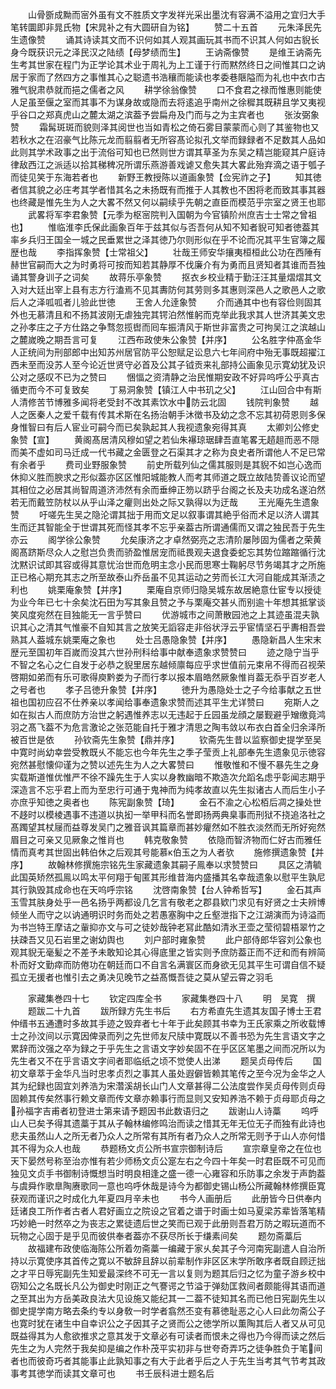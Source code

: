 <!-- { "loadSidebar": true } -->
　　山骨斵成黝而宻外虽有文不胜质文字发祥光采出墨沈有容满不溢用之宜归大手笔转圜即非晁氏物【宋晁补之有大圆研自为铭】
　　赞二十五首
　　元朱泽民先生遗像赞
　　诵其诗读其文而不识何如其人观其画玩其书而不识其人何如古貎长身今既获识元之泽民汉之陆绩【母梦绩而生】
　　王讷斋像赞
　　是维王讷斋先生考其世家在程门为正学论其术业于周礼为上工谨于行而黙然终日之间惟其口之讷居于家而了然四方之事惟其心之聪遗书浩穰而能读也孝委巷陿隘而为礼也中衣巾古雅气貎肃恭就而挹之儒者之风
　　耕学徐翁像赞
　　口不食君之禄而惟惠则能使人足虽至偃之室而其事不为谋身故或隐而去将逺追乎南州之徐穉其既耕且学又夷视乎谷口之郑真虎山之麓太湖之滨葢予尝扁舟及门而与之为主宾者也
　　张汝弼象赞
　　霜髯斑斑而貌则泽其阅世也当如青松之倚石雾目蒙蒙而心则了其鉴物也又若秋水之在沼豪气比陈元龙而翦翦者无所容髙论拟孔文举而録録者不足数其人品如此则其学术政事之出于流俗可知也已然则世方谓其草圣为东吴之精岂能窥其户庭诗律敌西江之派适以拾其稊稗况所谓乐燕游善戏谑又愈失其大畧此殆弃滴之语于瓠子而徒见笑于东海若者也
　　新野王教授陈以道画象赞【佥宪祚之子】
　　知其徳者信其貌之必庄考其学者惜其名之未扬既有而推于人其教也不困将老而致其事其器也终藏是惟先生为人之大畧不然又何以嗣续乎先朝之直臣而模范乎宗室之贤王也耶
　　武畧将军李君象赞【元季为枢宻院判入国朝为今官镇阶州庶吉士士常之曾祖也】
　　惟临淮李氏保此画象百年于兹其似与否吾何从知不知者貎可知者徳葢其率乡兵归王国全一城之民垂累世之泽其徳乃尔则形似在乎不论而况其平生官簿之履歴也哉
　　李指挥象赞【士常祖父】
　　壮哉王师安华攘夷桓桓此公功在西陲有赫世官嗣而大之为时勇将可按而知若其静厚不伐廉介有为勇而且贤知者其谁而吾独诵其警身训子之词矣
　　故蒋乐亭象赞
　　抠衣乡校业精于勤汪汪其量熠熠其文入对大廷出宰上县有志方行溘焉不见其夀防何其劳则多其惠则深邑人之歌邑人之歌后人之泽呱呱者儿验此世徳
　　王舍人允逹象赞
　　介而通其中也有容俭则固其外也无慕清且和不扬其波刚无虐独完其锷泊然惟躬而克举此我求其人世济其美文忠之孙孝庄之子方仕路之争骛忽揽辔而囘车振清风于斯世非富贵之可拘吴江之滨越山之麓嵗晚之期吾言可复
　　江西布政使朱公象赞【并序】
　　公名胜字仲髙金华人正统间为刑部郎中出知苏州居官防平公恕赋足讼息六七年间府中殆无事既超擢江西未至而没苏人至今论近世贤守必首及公其子钺贡来礼部持公画象见示寛幼犹及识公对之感叹不已为之赞曰
　　悃愊之资清静之治民惟期安政不好异呜呼公乎真古循吏而今不可复致矣
　　丁易洞象赞【镇江人中书玑之父】
　　江山回合中有斯人清修苦节博雅多闻将老受封不改其素饮水中防云北固
　　钱院判象赞
　　越人之医秦人之爱千载有传其术斯在名扬治朝手沐徴书及幼之念不忘其初荷恩则多保身惟智曰有后人宦业可嗣今而已矣孰起其人我视遗象宛得其真
　　太卿刘公修史象赞【宣】
　　黄阁髙居清风穆如望之若仙朱襮琼琚肆吾直笔畧无趦趄而恶不隠而美不虚如司马迁成一代书藏之金匮登之石渠其才之称为良史者所谓他人不足已常有余者乎
　　费司业野服象赞
　　前史所载列仙之儒其服则是其貎不如岂心逸而休抑义胜而腴求之形似葢亦区区惟阳城能教人而考其师道之既立故陆贽善议论而望其相位之必居其尚智周道济沛然有余而垂绅正笏以跻乎台阁之长及夫功成名遂泊然若无而戴笠防杖以从乎山泽之癯则出处之际又孰得以为迂哉
　　王光庵先生遗象赞
　　吁嗟先生吴之隐沦谓其拙于用而文足以叙事谓其絶乎俗而术足以济人谓其生而迂其智能全于世谓其死而怪其孝不忘乎亲葢古所谓通儒而又谓之独民吾于先生亦云
　　阁学徐公象赞
　　允矣康济之才卓然弼亮之志清阶屡陟固为儒者之荣黄阁髙跻斯尽众人之慰岂负贵而骄盈惟居宠而祗畏观夫退食委蛇忘其势位蹜蹜循行沈沈黙识试即其容或得其意忧治世而危明主念小民而思寒士鞠躬尽节务竭其才之所施正已格心期充其志之所至故泰山乔岳虽不见其运动之劳而长江大河自能成其渐渍之利也
　　姚栗庵象赞【并序】
　　栗庵自京师归隐吴城东故居絶意仕宦专以授徒为业今年已七十余矣沈石田为写其象且赞之予与栗庵交甚乆而别逾十年想其抵掌谈笑风度宛然在目独能无一言乎赞曰
　　优游城市之间萧散园池之上其迹虽混夫孰识其心之清其气惟豪不自知其言之放笑无謟容走非俗状浮云乎宦情坚石乎夀相吾尝熟其人葢城东姚栗庵之象也
　　处士吕愚隐象赞【并序】
　　愚隐新昌人生宋末歴元至国初年百嵗而没其六世孙刑科给事中献奉遗象求赞赞曰
　　迹之隐宁当乎不智之名心之仁自发于必恭之貎里居东越倾廪每应乎求世值前元束帛不得而召视荣啓期如弟而有乐可歌得庾黔娄为子而行孝以报本眉皓然厥象惟肖葢无忝乎百岁老人之号者也
　　孝子吕徳升象赞【并序】
　　徳升为愚隐处士之子今给事献之五世祖也国初应召不仕养亲以孝闻给事奉遗象求赞而述其平生尤详赞曰
　　宛斯人之如在拟古人而庶防方治世之躬遇惟养志以无违起于丘园虽龙顔之屡觐避乎矰缴竟鸿羽之髙飞葢不为危言激论之张范能自托于雅才清思之陶韦敛以布衣白首全归余泽所被百世是依
　　孙钦斋先生象赞【鼎并序】
　　钦斋先生昔以监察御史提学至吴中寛时尚幼幸尝受教既乆不能忘也今年先生之季子莹贡上礼部奉先生遗象见示徳容宛然甚慰懐仰谨为之赞以述先生为人之大畧赞曰
　　惟敬惟和不慢不暴先生之身实载斯道惟优惟严不徐不躁先生于人实以身教幽暗不欺造次允蹈名虑乎彰闻志期乎深造言不忘乎君上而为至忠行可通于鬼神而为纯孝故直以先生拟诸古人而后生小子亦庶乎知徳之奥者也
　　陈宪副象赞【琦】
　　金石不渝之心松栢后凋之操处世不趍时以模棱遇事不违道以执抝一举甲科而名誉即扬两典臬事而刑狱不挠追洛社之髙躅望其杖屦而益尊发吴门之雅音讽其篇章而甚妙癯然如不胜衣淡然而无所好宛然眉目之可亲又见厥象之惟肖也
　　韩克敬象赞
　　依隐而智济物而仁好古而雅任情而真考其世固出韩伯休之后观其号能慕伯玉之为人者欤
　　施修撰遗象赞【并序】
　　故翰林修撰施宗铭先生家藏遗象其嗣子鳯奉以求赞赞曰
　　具区之清毓此国英矫然孤鳯以鸣太平何翔于甸匿其形维昔海内盛播其名幸哉遗象以慰平生孰尼其行孰毁其成命也在天呜呼宗铭
　　沈啓南象赞【台人钟希哲写】
　　金石其声玉雪其肤身处乎一邑名扬乎两都设几乞言有敬老之郡县欵门求见有好贤之士夫辨博倾坐人而守之以讷通明识时务而处之若愚塞胸中之丘壑泄指下之江湖演而为诗溢而为书岂特王摩诘之軰抑亦文与可之徒妙哉钟老冩此酷如清氷玊壶之莹彻碧梧翠竹之扶疎吾又见石岩里之谢幼舆也
　　刘户部时雍象赞
　　此户部侍郎华容刘公象也观其貎无毫髪之不差予未敢知论其心得底里之皆实则予庶防葢正而不迂和而有辨简朴而好文勤瘁而防倦功在朝廷而口不自言名满寰区而身欲无见其平生可谓自信不疑孤立无援者也惟引去之勇决见晚节之益髙慨吾徒之莫从望云霄之羽毛










　　家藏集巻四十七
　　钦定四库全书
　　家藏集巻四十八
　　明　吴寛　撰
　　题跋二十九首
　　跋所録方先生书后
　　右方希直先生遗其友国子博士王君仲缙书五通遭时多故其手迹之毁弃者七十年于此矣顾其书幸为王氏家乘之所收载博士之孙汶间以示寛因俾录而列之先世师友尺牍中寛既以不善书恐为先生言语文字之累辞而汶强之卒为録之于乎先生之言语文字妙矣固不在乎区区笔墨之间而况所以为先生者又不在乎言语文字间者耶临纸之顷不觉使人出涕
　　题吴贞母传后
　　国初文章萃于金华凡当时忠孝贞烈之事其人虽处遐僻皆赖其笔传之至今况为金华之人其为纪録也固宜刘养浩为宋濳溪胡长山门人文章甚得二公法度尝作吴贞母传则贞母固赖其传矣然事行赖文章而传文章亦赖事行而显则又安知养浩不赖于贞母耶贞母之孙福字吉甫者初登进士第来请予题因书此数语归之
　　跋谢山人诗藁
　　呜呼山人已矣予得其遗藁于其从子翰林编修鸣治而读之惜其无年无位无子而独有此诗也悲夫虽然山人之所无者乃众人之所常有其所有者乃众人之所常无则予于山人亦何惜其不得为众人也哉
　　恭题杨文贞公所书宣宗御制诗后
　　宣宗章皇帝之在位也天下晏然号称至治亦惟有若少师杨文贞公寔左右之今四十年矣一时君臣既不可见而独见文贞手书御制诗慨想当时明良相逢之盛一德一心雍容和乐防事之余发于声韵葢与虞舜作歌臯陶赓歌同一意也呜呼休哉是诗今为都御史锡山杨公所藏翰林修撰臣寛获观而谨识之时成化九年夏四月辛未也
　　书今人画册后
　　此册皆今日供奉内廷诸良工所作者古者人君好画立之院设之官着之谱于时画士如马夏梁苏辈皆落笔精巧妙絶一时然卒之为丧志之累徒遗后世之笑而已观于此册则吾君万防之暇玩道而不玩物之心固于是乎见而彼供奉者葢亦不获尽所长于缣素间矣
　　题勿斋藁后
　　故福建布政使临海陈公所着勿斋藁一编藏于家乆矣其子今河南宪副遣人自治所持以示寛使序其首传之寛以不敏辞且辞以前辈制作非区区末学所敢序者既自顾迂拙之才平日辱宪副先生知爱最深终不可无一言以复则为题其后归之忆为童子游乡校中窃知公之名既长凡公为御史时刚正之气謇谔之节溢于弹劾匡救间者颇能得其语而道之至其出为方岳美政良法大见设施又能纪其一二葢不徒知其名而已他日宪副先生以御史提学南方略去条约专以身敎一时学者翕然丕变有慕徳耻恶之心人曰此勿斋公子也寛时犹在诸生中自幸识公之子因其子之贤而公之徳学所以薫陶其后人者又从可见既益得其为人愈欲推求之意其发于文章必有可读者而恨未之得也乃今得而读之然后先生之为人完然于我矣抑是编之作朴茂平实初非与世夸奇弄巧之徒争胜负于笔间者也而彼奇巧者其能事止此孰知事之有大于此者乎后之人于先生当考其气节考其政事考其徳学而读其文章可也
　　书壬辰科进士题名后
